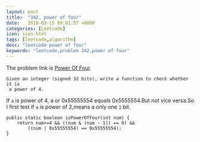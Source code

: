 ```yaml
---
layout: post
title:  "342. power of four"
date:   2018-03-15 09:01:57 +0800
categories: [Leetcode] 
icon: icon-html
tags: [leetcode,algorithm]
desc: "leetcode power of four"
keywords: "leetcode,problem 342,power of four"
---
```

The problem link is [Power Of Four][problem_342].
```
Given an integer (signed 32 bits), write a function to check whether it is
 a power of 4.
```
If `a` is power of 4, a or 0x55555554 equals 0x5555554.But not vice versa.So I first test if `a` is power of 2,means a only one `1` bit.
```
public static boolean isPowerOfFour(int num) {
	return num>=4 && ((num & (num - 1)) == 0) &&
		((num | 0x55555554) == 0x55555554);
}
```
[problem_342]:https://leetcode.com/problems/power-of-four/description/

